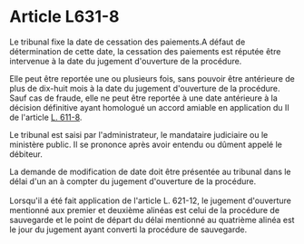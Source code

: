 # Article L631-8

<p>Le tribunal fixe la date de cessation des paiements.A défaut de détermination de cette date, la cessation des paiements est réputée être intervenue à la date du jugement d'ouverture de la procédure. </p><p>Elle peut être reportée une ou plusieurs fois, sans pouvoir être antérieure de plus de dix-huit mois à la date du jugement d'ouverture de la procédure. Sauf cas de fraude, elle ne peut être reportée à une date antérieure à la décision définitive ayant homologué un accord amiable en application du II de l'article <a href='/code-de-commerce/partie-legislative/livre-vi-des-difficultes-des-entreprises/titre-ier-de-la-prevention-des-difficultes-des-entreprises/chapitre-ier-de-la-prevention-des-difficultes-des-entreprises-du-mandat-ad-hoc-et-de-la-procedure-de-conciliation/l611-8.md'>L. 611-8</a>. </p><p>Le tribunal est saisi par l'administrateur, le mandataire judiciaire ou le ministère public. Il se prononce après avoir entendu ou dûment appelé le débiteur. </p><p>La demande de modification de date doit être présentée au tribunal dans le délai d'un an à compter du jugement d'ouverture de la procédure. <br/><br/>Lorsqu'il a été fait application de l'article L. 621-12, le jugement d'ouverture mentionné aux premier et deuxième alinéas est celui de la procédure de sauvegarde et le point de départ du délai mentionné au quatrième alinéa est le jour du jugement ayant converti la procédure de sauvegarde.</p>